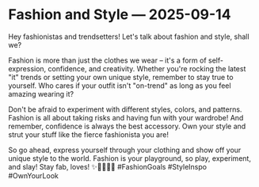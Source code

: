 # Fashion and Style — 2025-09-14

Hey fashionistas and trendsetters! Let's talk about fashion and style, shall we? 

Fashion is more than just the clothes we wear – it's a form of self-expression, confidence, and creativity. Whether you're rocking the latest "it" trends or setting your own unique style, remember to stay true to yourself. Who cares if your outfit isn't "on-trend" as long as you feel amazing wearing it?

Don't be afraid to experiment with different styles, colors, and patterns. Fashion is all about taking risks and having fun with your wardrobe! And remember, confidence is always the best accessory. Own your style and strut your stuff like the fierce fashionista you are!

So go ahead, express yourself through your clothing and show off your unique style to the world. Fashion is your playground, so play, experiment, and slay! Stay fab, loves! ✨💁🏻‍♀️👠 #FashionGoals #StyleInspo #OwnYourLook